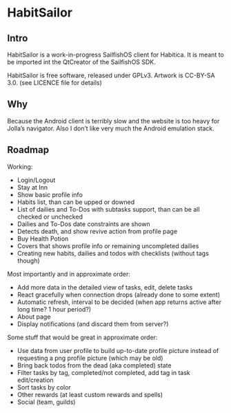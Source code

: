 # HabitSailor

## Intro

HabitSailor is a work-in-progress SailfishOS client for Habitica.
It is meant to be imported int the QtCreator of the SailfishOS SDK.

HabitSailor is free software, released under GPLv3. Artwork is CC-BY-SA 3.0. (see LICENCE file for details)

## Why

Because the Android client is terribly slow and the website is too heavy for Jolla’s navigator.
Also I don’t like very much the Android emulation stack.

## Roadmap

Working:

* Login/Logout
* Stay at Inn
* Show basic profile info
* Habits list, than can be upped or downed
* List of dailies and To-Dos with subtasks support, than can be all checked or unchecked
* Dailies and To-Dos date constraints are shown
* Detects death, and show revive action from profile page
* Buy Health Potion
* Covers that shows profile info or remaining uncompleted dailies
* Creating new habits, dailies and todos with checklists (without tags though)

Most importantly and in approximate order:

* Add more data in the detailed view of tasks, edit, delete tasks
* React gracefully when connection drops (already done to some extent)
* Automatic refresh, interval to be decided (when app returns active after long time? 1 hour period?)
* About page
* Display notifications (and discard them from server?)

Some stuff that would be great in approximate order:

* Use data from user profile to build up-to-date profile picture instead of requesting a png profile picture (which may be old)
* Bring back todos from the dead (aka completed) state
* Filter tasks by tag, completed/not completed, add tag in task edit/creation
* Sort tasks by color
* Other rewards (at least custom rewards and spells)
* Social (team, guilds)


